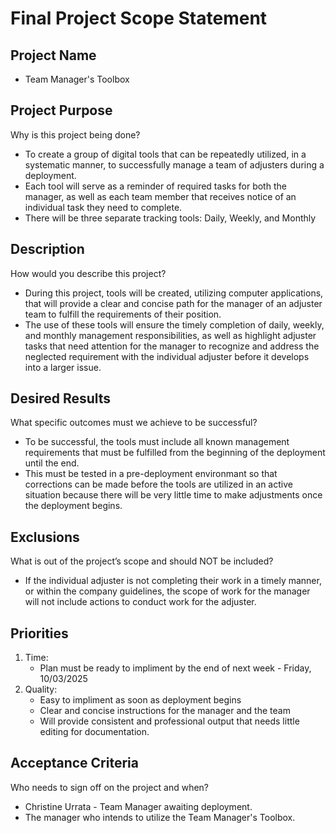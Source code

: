 # Final Project Scope Statement

## Project Name 
* Team Manager's Toolbox

## Project Purpose
Why is this project being done?
   - To create a group of digital tools that can be repeatedly utilized, in a systematic manner, to successfully manage a team of adjusters during a deployment.
   - Each tool will serve as a reminder of required tasks for both the manager, as well as each team member that receives notice of an individual task they need to complete.
   - There will be three separate tracking tools: Daily, Weekly, and Monthly

## Description
How would you describe this project?
   - During this project, tools will be created, utilizing computer applications, that will provide a clear and concise path for the manager of an adjuster team to fulfill the requirements of their position.
   - The use of these tools will ensure the timely completion of daily, weekly, and monthly management responsibilities, as well as highlight adjuster tasks that need attention for the manager to recognize and address the neglected requirement with the individual adjuster before it develops into a larger issue.

## Desired Results
What specific outcomes must we achieve to be successful?
   - To be successful, the tools must include all known management requirements that must be fulfilled from the beginning of the deployment until the end.
   - This must be tested in a pre-deployment environmant so that corrections can be made before the tools are utilized in an active situation because there will be very little time to make adjustments once the deployment begins.

## Exclusions
What is out of the project’s scope and should NOT be included?
   - If the individual adjuster is not completing their work in a timely manner, or within the company guidelines, the scope of work for the manager will not include actions to conduct work for the adjuster.

## Priorities
1. Time: 
   -  Plan must be ready to impliment by the end of next week - Friday, 10/03/2025
2. Quality: 
   - Easy to impliment as soon as deployment begins
   - Clear and concise instructions for the manager and the team
   - Will provide consistent and professional output that needs little editing for documentation.

## Acceptance Criteria
Who needs to sign off on the project and when?
   - Christine Urrata - Team Manager awaiting deployment.
   - The manager who intends to utilize the Team Manager's Toolbox.
